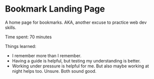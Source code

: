 # Bookmark Landing Page

A home page for bookmarks. AKA, another excuse to practice web dev skills.

Time spent: 70 minutes

Things learned:

- I remember more than I remember.
- Having a guide is helpful, but testing my understanding is better.
- Working under pressure is helpful for me. But also maybe working at night helps too. Unsure. Both sound good.
